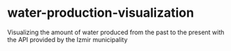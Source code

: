 # water-production-visualization
Visualizing the amount of water produced from the past to the present with the API provided by the Izmir municipality
